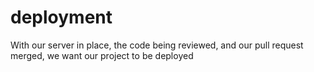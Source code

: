 # deployment
With our server in place, the code being reviewed, and our pull request merged, we want our project to be deployed
